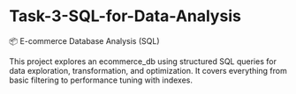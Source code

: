 # Task-3-SQL-for-Data-Analysis
📦 E-commerce Database Analysis (SQL)

This project explores an ecommerce_db using structured SQL queries for data exploration, transformation, and optimization. It covers everything from basic filtering to performance tuning with indexes.

